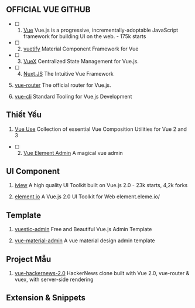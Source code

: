 ## OFFICIAL VUE GITHUB 
- [ ] 1. [Vue](https://github.com/vuejs/vue) Vue.js is a progressive, incrementally-adoptable JavaScript framework for building UI on the web. - 175k starts

- [ ] 2. [vuetify](https://github.com/vuetifyjs/vuetify) Material Component Framework for Vue

- [ ] 3. [VueX](https://github.com/vuejs/vuex) Centralized State Management for Vue.js.

- [ ] 4. [Nuxt.JS](https://github.com/nuxt/nuxt.js) The Intuitive Vue Framework

5. [vue-router](https://github.com/vuejs/vue-router) The official router for Vue.js.

6. [vue-cli](https://github.com/vuejs/vue-cli) Standard Tooling for Vue.js Development

## Thiết Yếu
1. [Vue Use](https://github.com/antfu/vueuse)
Collection of essential Vue Composition Utilities for Vue 2 and 3

- [ ] 2. [Vue Element Admin](https://github.com/PanJiaChen/vue-element-admin) A magical vue admin


## UI Component
1. [iview](https://github.com/iview/iview) A high quality UI Toolkit built on Vue.js 2.0 - 23k starts, 4,2k forks

2. [element io](https://github.com/ElemeFE/element) A Vue.js 2.0 UI Toolkit for Web element.eleme.io/

## Template 
1. [vuestic-admin](https://github.com/epicmaxco/vuestic-admin) Free and Beautiful Vue.js Admin Template

2. [vue-material-admin](https://github.com/tookit/vue-material-admin) A vue material design admin template


## Project Mẫu
1. [vue-hackernews-2.0](https://github.com/vuejs/vue-hackernews-2.0) HackerNews clone built with Vue 2.0, vue-router & vuex, with server-side rendering


## Extension & Snippets